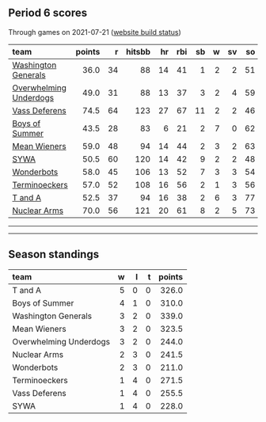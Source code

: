 

## Period 6 scores

Through games on 2021-07-21 ([website build status](https://github.com/brian-bot/pl-site/actions))


|team                                              | points|  r| hitsbb| hr| rbi| sb|  w| sv| so|   era|  whip|
|:-------------------------------------------------|------:|--:|------:|--:|---:|--:|--:|--:|--:|-----:|-----:|
|[Washington Generals](./washingtongenerals)       |   36.0| 34|     88| 14|  41|  1|  2|  2| 51| 4.404| 1.170|
|[Overwhelming Underdogs](./overwhelmingunderdogs) |   49.0| 31|     88| 13|  37|  3|  2|  4| 59| 4.223| 1.073|
|[Vass Deferens](./vassdeferens)                   |   74.5| 64|    123| 27|  67| 11|  2|  2| 46| 4.119| 1.085|
|[Boys of Summer](./boysofsummer)                  |   43.5| 28|     83|  6|  21|  2|  7|  0| 62| 2.379| 1.123|
|[Mean Wieners](./meanwieners)                     |   59.0| 48|     94| 14|  44|  2|  3|  2| 63| 3.682| 1.188|
|[SYWA](./sywa)                                    |   50.5| 60|    120| 14|  42|  9|  2|  2| 48| 4.390| 1.488|
|[Wonderbots](./wonderbots)                        |   58.0| 45|    106| 13|  52|  7|  3|  3| 54| 4.050| 1.305|
|[Terminoeckers](./terminoeckers)                  |   57.0| 52|    108| 16|  56|  2|  1|  3| 56| 4.131| 1.213|
|[T and A](./tanda)                                |   52.5| 37|     94| 16|  38|  2|  6|  3| 77| 4.500| 1.353|
|[Nuclear Arms](./nucleararms)                     |   70.0| 56|    121| 20|  61|  8|  2|  5| 73| 4.709| 1.308|

* * *
* * *

## Season standings


|team                   |  w|  l|  t| points|
|:----------------------|--:|--:|--:|------:|
|T and A                |  5|  0|  0|  326.0|
|Boys of Summer         |  4|  1|  0|  310.0|
|Washington Generals    |  3|  2|  0|  339.0|
|Mean Wieners           |  3|  2|  0|  323.5|
|Overwhelming Underdogs |  3|  2|  0|  244.0|
|Nuclear Arms           |  2|  3|  0|  241.5|
|Wonderbots             |  2|  3|  0|  211.0|
|Terminoeckers          |  1|  4|  0|  271.5|
|Vass Deferens          |  1|  4|  0|  255.5|
|SYWA                   |  1|  4|  0|  228.0|



